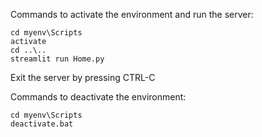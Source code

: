 Commands to activate the environment and run the server:
```
cd myenv\Scripts
activate
cd ..\..
streamlit run Home.py
```

Exit the server by pressing CTRL-C

Commands to deactivate the environment:
```
cd myenv\Scripts
deactivate.bat
```

